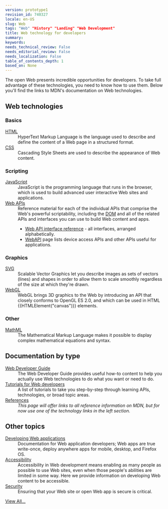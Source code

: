 ```yaml
---
version: prototype1
revision_id: 740327
locale: en-US
slug: Web
tags: "Web" "History" "Landing" "Web Development"
title: Web technology for developers
summary: 
keywords: 
needs_technical_review: False
needs_editorial_review: False
needs_localization: False
table_of_contents_depth: 1
based_on: None
---
```

<p>The open Web presents incredible opportunities for developers. To take full advantage of these technologies, you need to know how to use them. Below you'll find the links to MDN's documentation on Web technologies.</p>

<div class="row topicpage-table">
<div class="section">
<h2 class="Documentation" id="Web_technologies">Web technologies</h2>

<h3 id="Basics">Basics</h3>

<dl>
 <dt><a href="/en-US/docs/Web/HTML">HTML</a></dt>
 <dd>HyperText Markup Language is the language used to describe and define the content of a Web page in a structured format.</dd>
 <dt><a href="/en-US/docs/Web/CSS">CSS</a></dt>
 <dd>Cascading Style Sheets are used to describe the appearance of Web content.</dd>
</dl>

<h3 id="Scripting">Scripting</h3>

<dl>
 <dt><a href="/en-US/docs/Web/JavaScript">JavaScript</a></dt>
 <dd>JavaScript is the programming language that runs in the browser, which is used to build advanced user interactive Web sites and applications.</dd>
 <dt><a href="/en-US/docs/Web/Reference/API">Web APIs</a></dt>
 <dd>Reference material for each of the individual APIs that comprise the Web's powerful scriptability, including the <a href="/en-US/docs/DOM">DOM</a> and all of the related APIs and interfaces you can use to build Web content and apps.
 <ul>
  <li><a href="/en-US/docs/Web/API" title="/en-US/docs/Web/API">Web API interface reference</a> - all interfaces, arranged alphabetically.</li>
  <li><a href="/en-US/docs/WebAPI">WebAPI</a> page lists device access APIs and other APIs useful for applications.</li>
 </ul>
 </dd>
</dl>

<h3 id="Graphics">Graphics</h3>

<dl>
 <dt><a href="/en-US/docs/SVG">SVG</a></dt>
 <dd>Scalable Vector Graphics let you describe images as sets of vectors (lines) and shapes in order to allow them to scale smoothly regardless of the size at which they're drawn.</dd>
 <dt><a href="/en-US/docs/Web/WebGL" title="/en-US/docs/Web/WebGL">WebGL</a></dt>
 <dd>WebGL brings 3D graphics to the Web by introducing an API that closely conforms to OpenGL ES 2.0, and which can be used in HTML {{HTMLElement("canvas")}} elements.</dd>
</dl>

<h3 id="Other">Other</h3>

<dl>
 <dt><a href="/en-US/docs/Web/MathML">MathML</a></dt>
 <dd>The Mathematical Markup Language makes it possible to display complex mathematical equations and syntax.</dd>
</dl>
</div>

<div class="section">
<h2 class="Documentation" id="Documentation_by_type">Documentation by type</h2>

<dl>
 <dt><a href="/en-US/docs/Web/Guide">Web Developer Guide</a></dt>
 <dd>The Web Developer Guide provides useful how-to content to help you actually use Web technologies to do what you want or need to do.</dd>
 <dt><a href="/en-US/docs/Web/Tutorials">Tutorials for Web developers</a></dt>
 <dd>A list of tutorials to take you step-by-step through learning APIs, technologies, or broad topic areas.</dd>
 <dt><a href="/en-US/docs/Web/Reference">References</a></dt>
 <dd>
 <i>This page will offer links to all reference information on MDN, but for now use one of the technology links in the left section.</i>
 </dd>
</dl>

<h2 id="Other_topics">Other topics</h2>

<dl>
 <dt><a href="/en-US/docs/Web/Apps">Developing Web applications</a></dt>
 <dd>Documentation for Web application developers; Web apps are true write-once, deploy anywhere apps for mobile, desktop, and Firefox OS.</dd>
 <dt><a href="/en-US/docs/Web/Accessibility">Accessibility</a></dt>
 <dd>Accessibility in Web development means enabling as many people as possible to use Web sites, even when those people's abilities are limited in some way. Here we provide information on developing Web content to be accessible.</dd>
 <dt><a href="/en-US/docs/Web/Security">Security</a></dt>
 <dd>Ensuring that your Web site or open Web app is secure is critical.</dd>
</dl>
</div>
</div>

<p><span class="alllinks"><a href="/en-US/docs/tag/Web">View All...</a></span></p>

